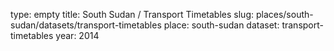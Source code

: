 type: empty
title: South Sudan / Transport Timetables
slug: places/south-sudan/datasets/transport-timetables
place: south-sudan
dataset: transport-timetables
year: 2014
